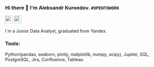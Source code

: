 ### Hi there 👋 I'm Aleksandr Kuroedov. `#OPENTOWORK`
<p><a href="https://www.linkedin.com/in/%D0%B0%D0%BB%D0%B5%D0%BA%D1%81%D0%B0%D0%BD%D0%B4%D1%80-%D0%BA%D1%83%D1%80%D0%BE%D0%B5%D0%B4%D0%BE%D0%B2-57112a92/"><img src="https://img.shields.io/badge/linkedin-%230077B5.svg?&style=for-the-badge&logo=linkedin&logoColor=white" height=25></a> <a href="https://omsk.hh.ru/resume/262e13d3ff080470d00039ed1f724371773637"><img src="https://i.hh.ru/logos/svg/hh.ru__min_.svg?v=11032019" height=25></a>  

I`m a Junior Data Analyst, graduated from Yandex. 

### Tools:
Python(pandas, seaborn, plotly, matplotlib, numpy, scipy), Jupiter, SQL, PostgreSQL, Jira, Confluence, Tableau

